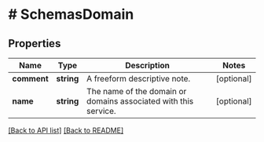 # # SchemasDomain

## Properties

Name | Type | Description | Notes
------------ | ------------- | ------------- | -------------
**comment** | **string** | A freeform descriptive note. | [optional]
**name** | **string** | The name of the domain or domains associated with this service. | [optional]

[[Back to API list]](../../README.md#endpoints) [[Back to README]](../../README.md)
